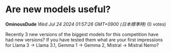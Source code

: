 # Are new models useful?

**OminousDude** *Wed Jul 24 2024 01:57:26 GMT+0900 (日本標準時)* (0 votes)

Recently 3 new versions of the biggest models for this competition have had new versions? If you have tested them what are your first impressions for Llama 3 -> Llama 3.1, Gemma 1 -> Gemma 2, Mistral -> Mistral Nemo?



